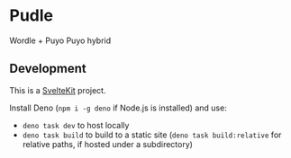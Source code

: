 # Pudle
Wordle + Puyo Puyo hybrid

## Development
This is a [SvelteKit](https://svelte.dev/) project.

Install Deno (`npm i -g deno` if Node.js is installed) and use:
* `deno task dev` to host locally
* `deno task build` to build to a static site (`deno task build:relative` for relative paths, if hosted under a subdirectory)
